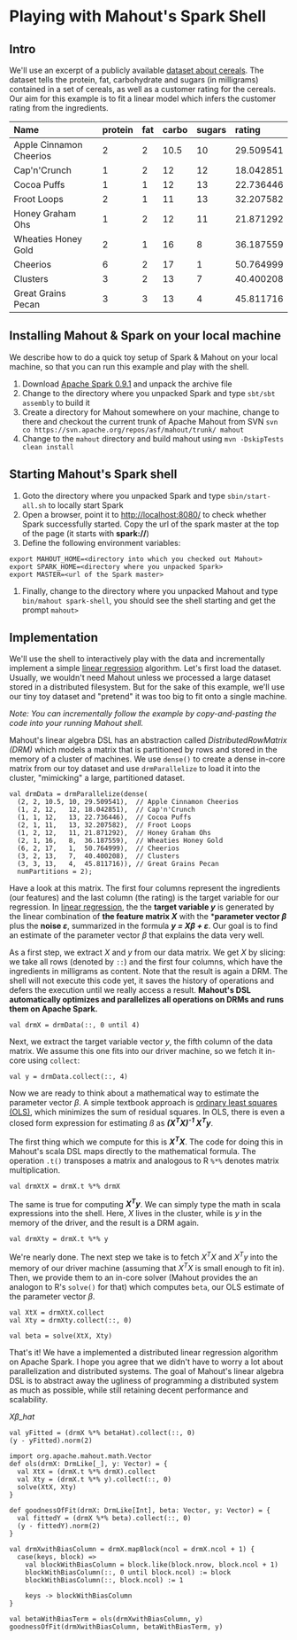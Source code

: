 # Playing with Mahout's Spark Shell

## Intro

We'll use an excerpt of a publicly available [dataset about cereals](http://lib.stat.cmu.edu/DASL/Datafiles/Cereals.html). The dataset tells the protein, fat, carbohydrate and sugars (in milligrams) contained in a set of cereals, as well as a customer rating for the cereals. Our aim for this example is to fit a linear model which infers the customer rating from the ingredients.


Name                    | protein | fat | carbo | sugars | rating
:-----------------------|:--------|:----|:------|:-------|:---------
Apple Cinnamon Cheerios | 2       | 2   | 10.5  | 10     | 29.509541
Cap'n'Crunch            | 1       | 2   | 12    | 12     | 18.042851  
Cocoa Puffs             | 1       | 1   | 12    | 13     | 22.736446
Froot Loops             | 2       |	1   | 11    | 13     | 32.207582  
Honey Graham Ohs        | 1       |	2   | 12    | 11     | 21.871292
Wheaties Honey Gold     | 2       | 1   | 16    |  8     | 36.187559  
Cheerios                | 6       |	2   | 17    |  1     | 50.764999
Clusters                | 3       |	2   | 13    |  7     | 40.400208
Great Grains Pecan      | 3       | 3   | 13    |  4     | 45.811716  


## Installing Mahout & Spark on your local machine

We describe how to do a quick toy setup of Spark & Mahout on your local machine, so that you can run this example and play with the shell.

 1. Download [Apache Spark 0.9.1](http://d3kbcqa49mib13.cloudfront.net/spark-0.9.1.tgz) and unpack the archive file
 1. Change to the directory where you unpacked Spark and type ```sbt/sbt assembly``` to build it
 1. Create a directory for Mahout somewhere on your machine, change to there and checkout the current trunk of Apache Mahout from SVN ```svn co https://svn.apache.org/repos/asf/mahout/trunk/ mahout```
 1. Change to the ```mahout``` directory and build mahout using ```mvn -DskipTests clean install```
 
## Starting Mahout's Spark shell

 1. Goto the directory where you unpacked Spark and type ```sbin/start-all.sh``` to locally start Spark
 1. Open a browser, point it to [http://localhost:8080/](http://localhost:8080/) to check whether Spark successfully started. Copy the url of the spark master at the top of the page (it starts with **spark://**)
 1. Define the following environment variables: 
```
export MAHOUT_HOME=<directory into which you checked out Mahout>
export SPARK_HOME=<directory where you unpacked Spark>
export MASTER=<url of the Spark master>
```
 1. Finally, change to the directory where you unpacked Mahout and type ```bin/mahout spark-shell```, you should see the shell starting and get the prompt ```mahout> ```

## Implementation

We'll use the shell to interactively play with the data and incrementally implement a simple [linear regression](https://en.wikipedia.org/wiki/Linear_regression) algorithm. Let's first load the dataset. Usually, we wouldn't need Mahout unless we processed a large dataset stored in a distributed filesystem. But for the sake of this example, we'll use our tiny toy dataset and "pretend" it was too big to fit onto a single machine.

*Note: You can incrementally follow the example by copy-and-pasting the code into your running Mahout shell.*

Mahout's linear algebra DSL has an abstraction called *DistributedRowMatrix (DRM)* which models a matrix that is partitioned by rows and stored in the memory of a cluster of machines. We use ```dense()``` to create a dense in-core matrix from our toy dataset and use ```drmParallelize``` to load it into the cluster, "mimicking" a large, partitioned dataset.


```
val drmData = drmParallelize(dense(
  (2, 2, 10.5, 10, 29.509541),  // Apple Cinnamon Cheerios
  (1, 2, 12,   12, 18.042851),  // Cap'n'Crunch
  (1, 1, 12,   13, 22.736446),  // Cocoa Puffs
  (2, 1, 11,   13, 32.207582),  // Froot Loops
  (1, 2, 12,   11, 21.871292),  // Honey Graham Ohs
  (2, 1, 16,   8,  36.187559),  // Wheaties Honey Gold
  (6, 2, 17,   1,  50.764999),  // Cheerios
  (3, 2, 13,   7,  40.400208),  // Clusters
  (3, 3, 13,   4,  45.811716)), // Great Grains Pecan
  numPartitions = 2);
```

Have a look at this matrix. The first four columns represent the ingredients (our features) and the last column (the rating) is the target variable for our regression. In [linear regression](https://en.wikipedia.org/wiki/Linear_regression), the the **target variable *y*** is generated by the linear combination of **the feature matrix *X*** with the ***parameter vector *β*** plus the **noise *ε***, summarized in the formula ***y = Xβ + ε***. Our goal is to find an estimate of the parameter vector *β* that explains the data very well.

As a first step, we extract *X* and *y* from our data matrix. We get *X* by slicing: we take all rows (denoted by ```::```) and the first four columns, which have the ingredients in milligrams as content. Note that the result is again a DRM. The shell will not execute this code yet, it saves the history of operations and defers the execution until we really access a result. **Mahout's DSL automatically optimizes and parallelizes all operations on DRMs and runs them on Apache Spark.**

```
val drmX = drmData(::, 0 until 4)
```

Next, we extract the target variable vector *y*, the fifth column of the data matrix. We assume this one fits into our driver machine, so we fetch it in-core using ```collect```:

```
val y = drmData.collect(::, 4)
```

Now we are ready to think about a mathematical way to estimate the parameter vector *β*. A simple textbook approach is [ordinary least squares (OLS)](https://en.wikipedia.org/wiki/Ordinary_least_squares), which minimizes the sum of residual squares. In OLS, there is even a closed form expression for estimating *ß* as ***(X<sup>T</sup>X)<sup>-1</sup> X<sup>T</sup>y***.

The first thing which we compute for this is ***X<sup>T</sup>X***. The code for doing this in Mahout's scala DSL maps directly to the mathematical formula. The operation ```.t()``` transposes a matrix and analogous to R ```%*%``` denotes matrix multiplication.

```
val drmXtX = drmX.t %*% drmX
```

The same is true for computing ***X<sup>T</sup>y***. We can simply type the math in scala expressions into the shell. Here, *X* lives in the cluster, while is *y* in the memory of the driver, and the result is a DRM again.
```
val drmXty = drmX.t %*% y
```

We're nearly done. The next step we take is to fetch *X<sup>T</sup>X* and *X<sup>T</sup>y* into the memory of our driver machine (assuming that *X<sup>T</sup>X* is small enough to fit in). Then, we provide them to an in-core solver (Mahout provides the an analogon to R's ```solve()``` for that) which computes ```beta```, our OLS estimate of the parameter vector *β*.

```
val XtX = drmXtX.collect
val Xty = drmXty.collect(::, 0)

val beta = solve(XtX, Xty)
```

That's it! We have a implemented a distributed linear regression algorithm on Apache Spark. I hope you agree that we didn't have to worry a lot about parallelization and distributed systems. The goal of Mahout's linear algebra DSL is to abstract away the ugliness of programming a distributed system as much as possible, while still retaining decent performance and scalability.

*Xβ_hat*
```
val yFitted = (drmX %*% betaHat).collect(::, 0)
(y - yFitted).norm(2)
```

```
import org.apache.mahout.math.Vector
def ols(drmX: DrmLike[_], y: Vector) = {
  val XtX = (drmX.t %*% drmX).collect
  val Xty = (drmX.t %*% y).collect(::, 0)
  solve(XtX, Xty)
}

def goodnessOfFit(drmX: DrmLike[Int], beta: Vector, y: Vector) = {
  val fittedY = (drmX %*% beta).collect(::, 0)
  (y - fittedY).norm(2)
}
```

```
val drmXwithBiasColumn = drmX.mapBlock(ncol = drmX.ncol + 1) {
  case(keys, block) =>
    val blockWithBiasColumn = block.like(block.nrow, block.ncol + 1)
    blockWithBiasColumn(::, 0 until block.ncol) := block
    blockWithBiasColumn(::, block.ncol) := 1

    keys -> blockWithBiasColumn
}
```

```
val betaWithBiasTerm = ols(drmXwithBiasColumn, y)
goodnessOfFit(drmXwithBiasColumn, betaWithBiasTerm, y)
```


